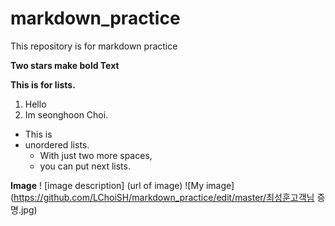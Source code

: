 # markdown_practice
This repository is for markdown practice

**Two stars make bold Text**

**This is for lists.**
1. Hello
2. Im seonghoon Choi.
 
* This is
* unordered lists.
  * With just two more spaces,
  * you can put next lists.

**Image**
!
[image description]
(url of image)
![My image](https://github.com/LChoiSH/markdown_practice/edit/master/최성훈고객님 증명.jpg)


